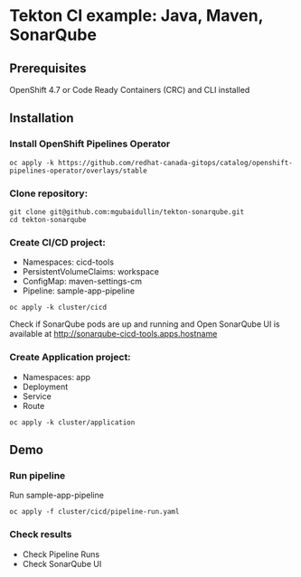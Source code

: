 # Tekton CI example: Java, Maven, SonarQube 

## Prerequisites
OpenShift 4.7 or Code Ready Containers (CRC) and CLI installed

## Installation
### Install OpenShift Pipelines Operator
```
oc apply -k https://github.com/redhat-canada-gitops/catalog/openshift-pipelines-operator/overlays/stable
```

### Clone repository:
```
git clone git@github.com:mgubaidullin/tekton-sonarqube.git
cd tekton-sonarqube
```

### Create CI/CD project:
- Namespaces: cicd-tools
- PersistentVolumeClaims: workspace
- ConfigMap: maven-settings-cm
- Pipeline: sample-app-pipeline
```
oc apply -k cluster/cicd
```
Check if SonarQube pods are up and running and Open SonarQube UI is available at http://sonarqube-cicd-tools.apps.hostname

### Create Application project:
- Namespaces: app
- Deployment
- Service
- Route
```
oc apply -k cluster/application
```


## Demo
### Run pipeline
Run sample-app-pipeline
```
oc apply -f cluster/cicd/pipeline-run.yaml
```

### Check results
 - Check Pipeline Runs
 - Check SonarQube UI 

